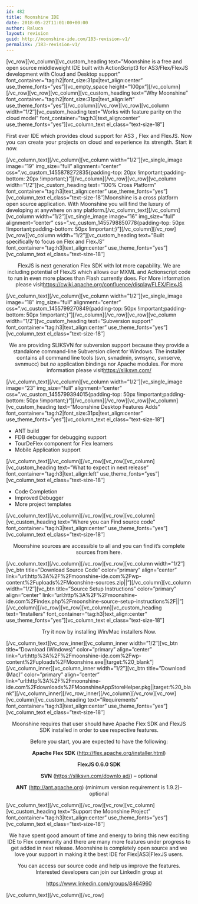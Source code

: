 ```yaml
---
id: 482
title: Moonshine IDE
date: 2018-05-22T11:01:00+00:00
author: Raluca
layout: revision
guid: http://moonshine-ide.com/183-revision-v1/
permalink: /183-revision-v1/
---
```

\[vc\_row\]\[vc\_column\]\[vc\_custom\_heading text=&#8221;Moonshine is a free and open source middleweight IDE built with ActionScript3 for AS3/Flex/FlexJS development with Cloud and Desktop support&#8221; font\_container=&#8221;tag:h2|font\_size:31px|text\_align:center&#8221; use\_theme\_fonts=&#8221;yes&#8221;\]\[vc\_empty\_space height=&#8221;100px&#8221;\]\[/vc\_column\]\[/vc\_row\]\[vc\_row\]\[vc\_column\]\[vc\_custom\_heading text=&#8221;Why Moonshine&#8221; font\_container=&#8221;tag:h2|font\_size:31px|text\_align:left&#8221; use\_theme\_fonts=&#8221;yes&#8221;\]\[/vc\_column\]\[/vc\_row\]\[vc\_row\]\[vc\_column width=&#8221;1/2&#8243;\]\[vc\_custom\_heading text=&#8221;Works with feature parity on the cloud model&#8221; font\_container=&#8221;tag:h3|text\_align:center&#8221; use\_theme\_fonts=&#8221;yes&#8221;\][vc\_column\_text el_class=&#8221;text-size-18&#8243;]

<p style="text-align: justify;">
  First ever IDE which provides cloud support for AS3 , Flex and FlexJS. Now you can create your projects on cloud and experience its strength. Start it now.
</p>

\[/vc\_column\_text\]\[/vc\_column\]\[vc\_column width=&#8221;1/2&#8243;\]\[vc\_single\_image image=&#8221;19&#8243; img\_size=&#8221;full&#8221; alignment=&#8221;center&#8221; css=&#8221;.vc\_custom\_1455878272835{padding-top: 20px !important;padding-bottom: 20px !important;}&#8221;\]\[/vc\_column\]\[/vc\_row\]\[vc\_row\]\[vc\_column width=&#8221;1/2&#8243;\]\[vc\_custom\_heading text=&#8221;100% Cross Platform&#8221; font\_container=&#8221;tag:h3|text\_align:center&#8221; use\_theme\_fonts=&#8221;yes&#8221;\]\[vc\_column\_text el\_class=&#8221;text-size-18&#8243;\]Moonshine is a cross platform open source application. With Moonshine you will find the luxury of developing at anywhere on any platform.\[/vc\_column\_text\]\[/vc\_column\]\[vc\_column width=&#8221;1/2&#8243;\]\[vc\_single\_image image=&#8221;16&#8243; img\_size=&#8221;full&#8221; alignment=&#8221;center&#8221; css=&#8221;.vc\_custom\_1455798850778{padding-top: 50px !important;padding-bottom: 50px !important;}&#8221;\]\[/vc\_column\]\[/vc\_row\]\[vc\_row\]\[vc\_column width=&#8221;1/2&#8243;\]\[vc\_custom\_heading text=&#8221;Built specifically to focus on Flex and FlexJS&#8221; font\_container=&#8221;tag:h3|text\_align:center&#8221; use\_theme\_fonts=&#8221;yes&#8221;\]\[vc\_column\_text el\_class=&#8221;text-size-18&#8243;\]

<p style="text-align: center;">
  FlexJS is next generation Flex SDK with lot more capability. We are including potential of FlexJS which allows our MXML and Actionscript code to run in even more places than Flash currently does. For More information please visit<a href="https://cwiki.apache.org/confluence/display/FLEX/FlexJS" target="_blank" rel="noopener">https://cwiki.apache.org/confluence/display/FLEX/FlexJS</a>
</p>

\[/vc\_column\_text\]\[/vc\_column\]\[vc\_column width=&#8221;1/2&#8243;\]\[vc\_single\_image image=&#8221;18&#8243; img\_size=&#8221;full&#8221; alignment=&#8221;center&#8221; css=&#8221;.vc\_custom\_1455799270849{padding-top: 50px !important;padding-bottom: 50px !important;}&#8221;\]\[/vc\_column\]\[/vc\_row\]\[vc\_row\]\[vc\_column width=&#8221;1/2&#8243;\]\[vc\_custom\_heading text=&#8221;Subversion support&#8221; font\_container=&#8221;tag:h3|text\_align:center&#8221; use\_theme\_fonts=&#8221;yes&#8221;\]\[vc\_column\_text el\_class=&#8221;text-size-18&#8243;\]

<p style="text-align: center;">
  We are providing SLIKSVN for subversion support because they provide a standalone command-line Subversion client for Windows. The installer contains all command line tools (svn, svnadmin, svnsync, svnserve, svnmucc) but <em>no</em> application bindings nor Apache modules. For more information please visit<a href="https://sliksvn.com/" target="_blank" rel="noopener">https://sliksvn.com/</a>
</p>

\[/vc\_column\_text\]\[/vc\_column\]\[vc\_column width=&#8221;1/2&#8243;\]\[vc\_single\_image image=&#8221;23&#8243; img\_size=&#8221;full&#8221; alignment=&#8221;center&#8221; css=&#8221;.vc\_custom\_1455799394015{padding-top: 50px !important;padding-bottom: 50px !important;}&#8221;\]\[/vc\_column\]\[/vc\_row\]\[vc\_row\]\[vc\_column\]\[vc\_custom\_heading text=&#8221;Moonshine Desktop Features Adds&#8221; font\_container=&#8221;tag:h2|font\_size:31px|text\_align:center&#8221; use\_theme\_fonts=&#8221;yes&#8221;\]\[vc\_column\_text el_class=&#8221;text-size-18&#8243;\]

  * ANT build
  * FDB debugger for debugging support
  * TourDeFlex component for Flex learners
  * Mobile Application support

\[/vc\_column\_text\]\[/vc\_column\]\[/vc\_row\]\[vc\_row\]\[vc\_column\]\[vc\_custom\_heading text=&#8221;What to expect in next release&#8221; font\_container=&#8221;tag:h3|text\_align:left&#8221; use\_theme\_fonts=&#8221;yes&#8221;\][vc\_column\_text el_class=&#8221;text-size-18&#8243;]

  * Code Completion
  * Improved Debugger
  * More project templates

\[/vc\_column\_text\]\[/vc\_column\]\[/vc\_row\]\[vc\_row\]\[vc\_column\]\[vc\_custom\_heading text=&#8221;Where you can Find source code&#8221; font\_container=&#8221;tag:h3|text\_align:center&#8221; use\_theme\_fonts=&#8221;yes&#8221;\][vc\_column\_text el_class=&#8221;text-size-18&#8243;]

<p style="text-align: center;">
  Moonshine sources are accessible to all and you can find it’s complete sources from here.
</p>

\[/vc\_column\_text\]\[/vc\_column\]\[/vc\_row\]\[vc\_row\]\[vc\_column width=&#8221;1/2&#8243;\]\[vc\_btn title=&#8221;Download Source Code&#8221; color=&#8221;primary&#8221; align=&#8221;center&#8221; link=&#8221;url:http%3A%2F%2Fmoonshine-ide.com%2Fwp-content%2Fuploads%2FMoonshine-sources.zip||&#8221;\]\[/vc\_column\]\[vc\_column width=&#8221;1/2&#8243;\]\[vc\_btn title=&#8221;Source Setup Instructions&#8221; color=&#8221;primary&#8221; align=&#8221;center&#8221; link=&#8221;url:http%3A%2F%2Fmoonshine-ide.com%2Findex.php%2Fmoonshine-source-setup-instructions%2F||&#8221;\]\[/vc\_column\]\[/vc\_row\]\[vc\_row\]\[vc\_column\]\[vc\_custom\_heading text=&#8221;Installers&#8221; font\_container=&#8221;tag:h3|text\_align:center&#8221; use\_theme\_fonts=&#8221;yes&#8221;\][vc\_column\_text el_class=&#8221;text-size-18&#8243;]

<p style="text-align: center;">
  Try it now by installing Win/Mac installers Now.
</p>

\[/vc\_column\_text\]\[vc\_row\_inner\]\[vc\_column\_inner width=&#8221;1/2&#8243;\]\[vc\_btn title=&#8221;Download (Windows)&#8221; color=&#8221;primary&#8221; align=&#8221;center&#8221; link=&#8221;url:http%3A%2F%2Fmoonshine-ide.com%2Fwp-content%2Fuploads%2FMoonshine.exe||target:%20\_blank&#8221;\]\[/vc\_column\_inner\]\[vc\_column\_inner width=&#8221;1/2&#8243;\]\[vc\_btn title=&#8221;Download (Mac)&#8221; color=&#8221;primary&#8221; align=&#8221;center&#8221; link=&#8221;url:http%3A%2F%2Fmoonshine-ide.com%2Fdownloads%2FMoonshineAppStoreHelper.pkg||target:%20\_blank&#8221;\]\[/vc\_column\_inner\]\[/vc\_row\_inner\]\[/vc\_column\]\[/vc\_row\]\[vc\_row\]\[vc\_column\]\[vc\_custom\_heading text=&#8221;Requirements&#8221; font\_container=&#8221;tag:h3|text\_align:center&#8221; use\_theme\_fonts=&#8221;yes&#8221;\][vc\_column\_text el_class=&#8221;text-size-18&#8243;]

<p style="text-align: center;">
  Moonshine requires that user should have Apache Flex SDK and FlexJS SDK installed in order to use respective features.
</p>

<p style="text-align: center;">
  Before you start, you are expected to have the following:
</p>

<p style="text-align: center;">
  <strong>Apache Flex SDK</strong> (<a href="http://flex.apache.org/installer.html" target="_blank" rel="noopener">http://flex.apache.org/installer.html</a>)
</p>

<p style="text-align: center;">
  <strong>FlexJS 0.6.0 SDK</strong>
</p>

<p style="text-align: center;">
  <strong>SVN</strong> (<a href="https://sliksvn.com/downlo%20ad/" target="_blank" rel="noopener">https://sliksvn.com/downlo ad/</a>) – optional
</p>

<p style="text-align: center;">
  <strong>ANT</strong> (<a href="http://ant.apache.org/" target="_blank" rel="noopener">http://ant.apache.org</a>) (minimum version requirement is 1.9.2)– optional
</p>

\[/vc\_column\_text\]\[/vc\_column\]\[/vc\_row\]\[vc\_row\]\[vc\_column\]\[vc\_custom\_heading text=&#8221;Support the Moonshine Project&#8221; font\_container=&#8221;tag:h3|text\_align:center&#8221; use\_theme\_fonts=&#8221;yes&#8221;\][vc\_column\_text el_class=&#8221;text-size-18&#8243;]

<p style="text-align: center;">
  We have spent good amount of time and energy to bring this new exciting IDE to Flex community and there are many more features under progress to get added in next release. Moonshine is completely open source and we love your support in making it the best IDE for Flex|AS3|FlexJS users.
</p>

<p style="text-align: center;">
  You can access our source code and help us improve the features. Interested developers can join our LinkedIn group at
</p>

<p style="text-align: center;">
  <a href="https://www.linkedin.com/groups/8464960" target="_blank" rel="noopener">https://www.linkedin.com/groups/8464960</a>
</p>

\[/vc\_column\_text\]\[/vc\_column\][/vc\_row]